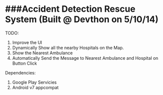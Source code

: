 ###Accident Detection Rescue System (Built @ Devthon on 5/10/14)
====
TODO:<br>
1. Improve the UI<br>
2. Dynamically Show all the nearby Hospitals on the Map.<br>
3. Show the Nearest Ambulance<br>
4. Automatically Send the Message to Nearest Ambulance and Hospital on Button Click

Dependencies:<br>
1. Google Play Servicies <br>
2. Android v7 appcompat<br>
